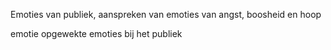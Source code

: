 Emoties van publiek, aanspreken van emoties van angst, boosheid en hoop

emotie
opgewekte emoties bij het publiek